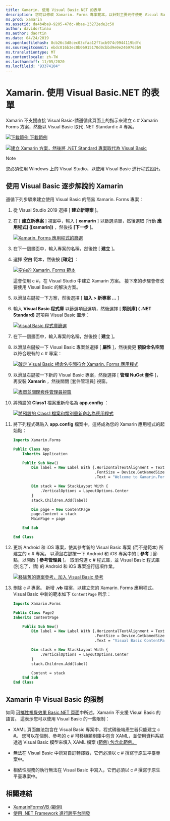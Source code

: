 ```yaml
---
title: Xamarin. 使用 Visual Basic.NET 的表單
description: 您可以修改 Xamarin. Forms 專案範本，以針對主要元件使用 Visual Basic，有效率地讓您使用 VB.NET 建立跨平臺行動應用程式。
ms.prod: xamarin
ms.assetid: da4b4ba9-9205-47dc-8bae-23272ede2c50
author: davidortinau
ms.author: daortin
ms.date: 04/24/2019
ms.openlocfilehash: 8cb26c3d8cec03cfaa12f7acb974c9944119bdfc
ms.sourcegitcommit: ebdc016b3ec0b06915170d0cbbd9e0e2469763b9
ms.translationtype: MT
ms.contentlocale: zh-TW
ms.lasthandoff: 11/05/2020
ms.locfileid: "93374104"
---
```

# <a name="xamarinforms-using-visual-basicnet"></a>Xamarin. 使用 Visual Basic.NET 的表單

Xamarin 不支援直接 Visual Basic-請遵循此頁面上的指示來建立 c # Xamarin Forms 方案，然後以 Visual Basic 取代 .NET Standard c # 專案。

[![下載範例](~/media/shared/download.png) 下載範例](/samples/xamarin/mobile-samples/visualbasic-xamarinformsvb/)

[![建立 Xamarin 方案，然後將 .NET Standard 專案取代為 Visual Basic](xamarin-forms-images/hero-sml.png)](xamarin-forms-images/hero.png#lightbox)

> [!NOTE]
> 您必須使用 Windows 上的 Visual Studio，以使用 Visual Basic 進行程式設計。

## <a name="xamarinforms-with-visual-basic-walkthrough"></a>使用 Visual Basic 逐步解說的 Xamarin

遵循下列步驟來建立使用 Visual Basic 的簡易 Xamarin. Forms 專案：

1. 從 Visual Studio 2019 選擇 [ **建立新專案** ]。

2. 在 [ **建立新專案** ] 視窗中，輸入 [ **xamarin** ] 以篩選清單，然後選取 [行動 **應用程式] ([xamarin])** ，然後按 **[下一步** ]。

    [![Xamarin. Forms 應用程式的篩選](xamarin-forms-images/02-sml.png)](xamarin-forms-images/02.png#lightbox)

3. 在下一個畫面中，輸入專案的名稱，然後按 [ **建立** ]。

4. 選擇 **空白** 範本，然後按 **[確定]** ：

    [![空白的 Xamarin. Forms 範本](xamarin-forms-images/04-sml.png)](xamarin-forms-images/04.png#lightbox)

    這會使用 c #，在 Visual Studio 中建立 Xamarin 方案。 接下來的步驟會修改要使用 Visual Basic 的解決方案。

5. 以滑鼠右鍵按一下方案，然後選擇 [ **加入 > 新專案 ...** ]

6. 輸入 **Visual Basic 程式庫** 以篩選項目選項，然後選擇 [ **類別庫] ( .NET Standard)** 選項與 Visual Basic 圖示：

    [![Visual Basic 程式庫篩選](xamarin-forms-images/06-sml.png)](xamarin-forms-images/06.png#lightbox)

7. 在下一個畫面中，輸入專案的名稱，然後按 [ **建立** ]。

8. 以滑鼠右鍵按一下 Visual Basic 專案並選擇 [ **屬性** ]，然後變更 **預設命名空間** 以符合現有的 c # 專案：

    [![確定 Visual Basic 根命名空間符合 Xamarin. Forms 應用程式](xamarin-forms-images/07a-sml.png)](xamarin-forms-images/07a.png#lightbox)

9. 以滑鼠右鍵按一下新的 Visual Basic 專案，然後選擇 [ **管理 NuGet 套件** ]，再安裝 **Xamarin** ，然後關閉 [套件管理員] 視窗。

    [![表單並關閉套件管理員視窗](xamarin-forms-images/07b-sml.png)](xamarin-forms-images/07b.png#lightbox)

10. 將預設的 **Class1** 檔案重新命名為 **app.config** ：

    [![將預設的 Class1 檔案和類別重新命名為應用程式](xamarin-forms-images/08.png)](xamarin-forms-images/08.png#lightbox)

11. 將下列程式碼貼入 **app.config** 檔案中，這將成為您的 Xamarin 應用程式的起始點：

    ```vb
    Imports Xamarin.Forms

    Public Class App
        Inherits Application

        Public Sub New()
            Dim label = New Label With {.HorizontalTextAlignment = TextAlignment.Center,
                                        .FontSize = Device.GetNamedSize(NamedSize.Medium, GetType(Label)),
                                        .Text = "Welcome to Xamarin.Forms with Visual Basic.NET"}

            Dim stack = New StackLayout With {
                .VerticalOptions = LayoutOptions.Center
            }
            stack.Children.Add(label)

            Dim page = New ContentPage
            page.Content = stack
            MainPage = page

        End Sub

    End Class
    ```

12. 更新 Android 和 iOS 專案，使其參考新的 Visual Basic 專案 (而不是範本) 所建立的 c # 專案。
以滑鼠右鍵按一下 Android 和 iOS 專案中的 [ **參考** ] 節點，以開啟 [ **參考管理員** ]。 取消勾選 c # 程式庫，並 Visual Basic 程式庫 (別忘了，請) 的 Android 和 iOS 專案進行這項作業。

    [![移除舊的專案參考，加入 Visual Basic 參考](xamarin-forms-images/10-sml.png)](xamarin-forms-images/10.png#lightbox)

13. 刪除 c # 專案。 新增 **.vb** 檔案，以建立您的 Xamarin. Forms 應用程式。 Visual Basic 中新的範本如下 `ContentPage` 所示：

    ```vb
    Imports Xamarin.Forms

    Public Class Page2
    Inherits ContentPage

        Public Sub New()
            Dim label = New Label With {.HorizontalTextAlignment = TextAlignment.Center,
                                        .FontSize = Device.GetNamedSize(NamedSize.Medium, GetType(Label)),
                                        .Text = "Visual Basic ContentPage"}

            Dim stack = New StackLayout With {
                .VerticalOptions = LayoutOptions.Center
            }
            stack.Children.Add(label)

            Content = stack
        End Sub
    End Class
    ```

## <a name="limitations-of-visual-basic-in-xamarinforms"></a>Xamarin 中 Visual Basic 的限制

如同 [可攜性視覺效果 Basic.NET 頁面](~/cross-platform/platform/visual-basic/index.md)中所述，Xamarin 不支援 Visual Basic 的語言。 這表示您可以使用 Visual Basic 的一些限制：

- XAML 頁面無法包含在 Visual Basic 專案中，程式碼後端產生器只能建立 c #。 您可以在個別、參考的 c # 可移植類別庫中包含 XAML，並使用資料系結透過 Visual Basic 模型來填入 XAML 檔案 ([範例) 包含此範例。](https://github.com/xamarin/mobile-samples/tree/master/VisualBasic/XamarinFormsVB)

- 無法在 Visual Basic 中撰寫自訂轉譯器，它們必須以 c # 撰寫于原生平臺專案中。

- 相依性服務的執行無法在 Visual Basic 中寫入，它們必須以 c # 撰寫于原生平臺專案中。

## <a name="related-links"></a>相關連結

- [XamarinFormsVB (範例) ](/samples/xamarin/mobile-samples/visualbasic-xamarinformsvb/)
- [使用 .NET Framework 進行跨平台開發](/dotnet/standard/cross-platform/)